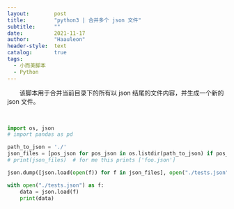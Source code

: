 ```yaml
---
layout:        post
title:         "python3 | 合并多个 json 文件"
subtitle:      ""
date:          2021-11-17
author:        "Haauleon"
header-style:  text
catalog:       true
tags:
  - 小而美脚本
  - Python
---
```


&emsp;&emsp;该脚本用于合并当前目录下的所有以 json 结尾的文件内容，并生成一个新的 json 文件。                      

<br>

```python
import os, json
# import pandas as pd

path_to_json = './'
json_files = [pos_json for pos_json in os.listdir(path_to_json) if pos_json.endswith('.json')]
# print(json_files)  # for me this prints ['foo.json']

json.dump([json.load(open(f)) for f in json_files], open("./tests.json", 'w'))

with open("./tests.json") as f:
    data = json.load(f)
    print(data)
```
